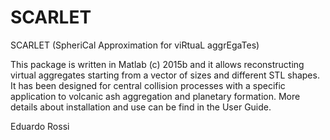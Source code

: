 # SCARLET
SCARLET (SpheriCal Approximation for viRtuaL aggrEgaTes)

This package is written in Matlab (c) 2015b and it allows reconstructing virtual aggregates starting from a vector of sizes and different STL shapes.
It has been designed for central collision processes with a specific application to volcanic ash aggregation and planetary formation.
More details about installation and use can be find in the User Guide.

Eduardo Rossi
